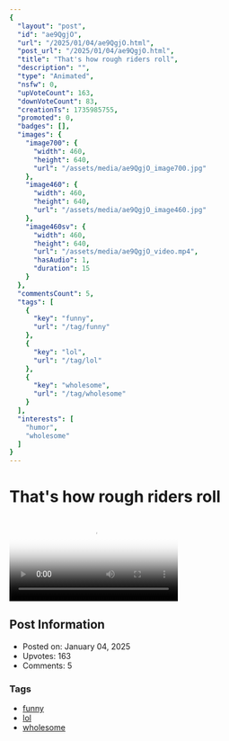 ```yaml
---
{
  "layout": "post",
  "id": "ae9QgjO",
  "url": "/2025/01/04/ae9QgjO.html",
  "post_url": "/2025/01/04/ae9QgjO.html",
  "title": "That's how rough riders roll",
  "description": "",
  "type": "Animated",
  "nsfw": 0,
  "upVoteCount": 163,
  "downVoteCount": 83,
  "creationTs": 1735985755,
  "promoted": 0,
  "badges": [],
  "images": {
    "image700": {
      "width": 460,
      "height": 640,
      "url": "/assets/media/ae9QgjO_image700.jpg"
    },
    "image460": {
      "width": 460,
      "height": 640,
      "url": "/assets/media/ae9QgjO_image460.jpg"
    },
    "image460sv": {
      "width": 460,
      "height": 640,
      "url": "/assets/media/ae9QgjO_video.mp4",
      "hasAudio": 1,
      "duration": 15
    }
  },
  "commentsCount": 5,
  "tags": [
    {
      "key": "funny",
      "url": "/tag/funny"
    },
    {
      "key": "lol",
      "url": "/tag/lol"
    },
    {
      "key": "wholesome",
      "url": "/tag/wholesome"
    }
  ],
  "interests": [
    "humor",
    "wholesome"
  ]
}
---
```


# That's how rough riders roll

<video controls playsinline loop poster="/assets/media/ae9QgjO_image460.jpg">
  <source src="/assets/media/ae9QgjO_video.mp4" type="video/mp4">
  Your browser does not support the video tag.
</video>

## Post Information

- Posted on: January 04, 2025
- Upvotes: 163
- Comments: 5

### Tags

- [funny](/tag/funny)
- [lol](/tag/lol)
- [wholesome](/tag/wholesome)
